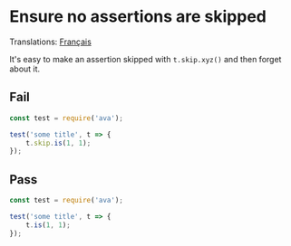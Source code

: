 # Ensure no assertions are skipped

Translations: [Français](https://github.com/avajs/ava-docs/blob/master/fr_FR/related/eslint-plugin-ava/docs/rules/no-skip-assert.md)

It's easy to make an assertion skipped with `t.skip.xyz()` and then forget about it.


## Fail

```js
const test = require('ava');

test('some title', t => {
	t.skip.is(1, 1);
});
```


## Pass

```js
const test = require('ava');

test('some title', t => {
	t.is(1, 1);
});
```
